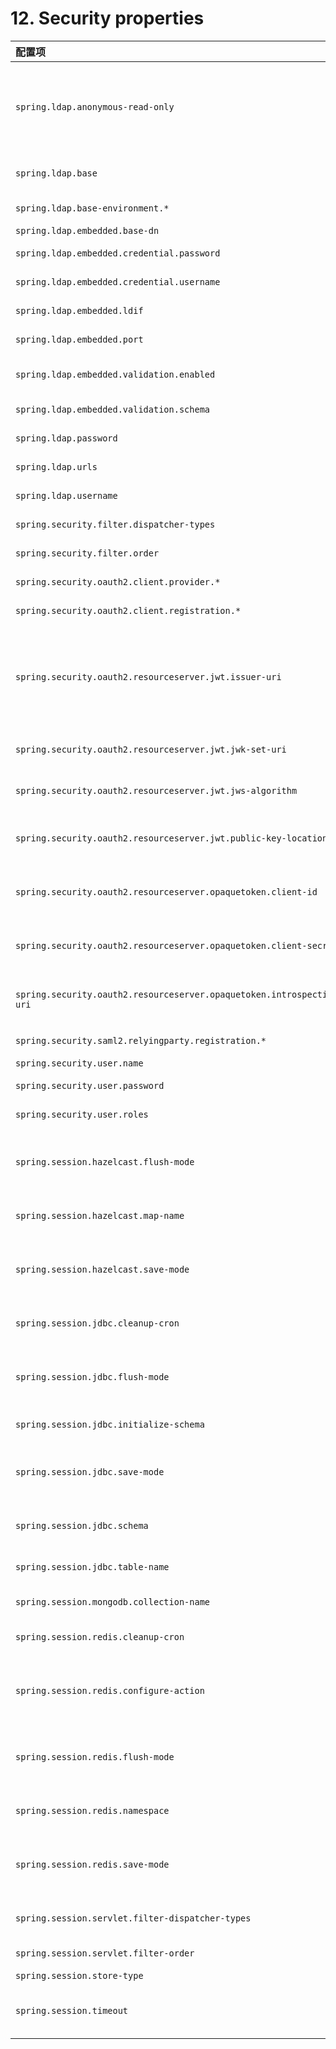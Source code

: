 # 12. Security properties
| 配置项 |  默认值 | 说明 |
| :-----| :---- | :---- |
| `spring.ldap.anonymous-read-only` |  | Whether read-only operations should use an anonymous environment. Disabled by default unless a username is set. |
| `spring.ldap.base` |  | Base suffix from which all operations should originate. |
| `spring.ldap.base-environment.*` |  | LDAP specification settings. |
| `spring.ldap.embedded.base-dn` |  | List of base DNs. |
| `spring.ldap.embedded.credential.password` |  | Embedded LDAP password. |
| `spring.ldap.embedded.credential.username` |  | Embedded LDAP username. |
| `spring.ldap.embedded.ldif` | `classpath:schema.ldif` | Schema (LDIF) script resource reference. |
| `spring.ldap.embedded.port` | `0.0` | Embedded LDAP port. |
| `spring.ldap.embedded.validation.enabled` | `true` | Whether to enable LDAP schema validation. |
| `spring.ldap.embedded.validation.schema` |  | Path to the custom schema. |
| `spring.ldap.password` |  | Login password of the server. |
| `spring.ldap.urls` |  | LDAP URLs of the server. |
| `spring.ldap.username` |  | Login username of the server. |
| `spring.security.filter.dispatcher-types` | `[async, error, request]` | Security filter chain dispatcher types. |
| `spring.security.filter.order` | `-100.0` | Security filter chain order. |
| `spring.security.oauth2.client.provider.*` |  | OAuth provider details. |
| `spring.security.oauth2.client.registration.*` |  | OAuth client registrations. |
| `spring.security.oauth2.resourceserver.jwt.issuer-uri` |  | URI that can either be an OpenID Connect discovery endpoint or an OAuth 2.0 Authorization Server Metadata endpoint defined by RFC 8414. |
| `spring.security.oauth2.resourceserver.jwt.jwk-set-uri` |  | JSON Web Key URI to use to verify the JWT token. |
| `spring.security.oauth2.resourceserver.jwt.jws-algorithm` | `RS256` | JSON Web Algorithm used for verifying the digital signatures. |
| `spring.security.oauth2.resourceserver.jwt.public-key-location` |  | Location of the file containing the public key used to verify a JWT. |
| `spring.security.oauth2.resourceserver.opaquetoken.client-id` |  | Client id used to authenticate with the token introspection endpoint. |
| `spring.security.oauth2.resourceserver.opaquetoken.client-secret` |  | Client secret used to authenticate with the token introspection endpoint. |
| `spring.security.oauth2.resourceserver.opaquetoken.introspection-uri` |  | OAuth 2.0 endpoint through which token introspection is accomplished. |
| `spring.security.saml2.relyingparty.registration.*` |  | SAML2 relying party registrations. |
| `spring.security.user.name` | `user` | Default user name. |
| `spring.security.user.password` |  | Password for the default user name. |
| `spring.security.user.roles` |  | Granted roles for the default user name. |
| `spring.session.hazelcast.flush-mode` | `on-save` | Sessions flush mode. Determines when session changes are written to the session store. |
| `spring.session.hazelcast.map-name` | `spring:session:sessions` | Name of the map used to store sessions. |
| `spring.session.hazelcast.save-mode` | `on-set-attribute` | Sessions save mode. Determines how session changes are tracked and saved to the session store. |
| `spring.session.jdbc.cleanup-cron` | `0 * * * * *` | Cron expression for expired session cleanup job. |
| `spring.session.jdbc.flush-mode` | `on-save` | Sessions flush mode. Determines when session changes are written to the session store. |
| `spring.session.jdbc.initialize-schema` | `embedded` | Database schema initialization mode. |
| `spring.session.jdbc.save-mode` | `on-set-attribute` | Sessions save mode. Determines how session changes are tracked and saved to the session store. |
| `spring.session.jdbc.schema` | None | Path to the SQL file to use to initialize the database schema. |
| `spring.session.jdbc.table-name` | `SPRING_SESSION` | Name of the database table used to store sessions. |
| `spring.session.mongodb.collection-name` | `sessions` | Collection name used to store sessions. |
| `spring.session.redis.cleanup-cron` | `0 * * * * *` | Cron expression for expired session cleanup job. |
| `spring.session.redis.configure-action` | `notify-keyspace-events` | The configure action to apply when no user defined ConfigureRedisAction bean is present. |
| `spring.session.redis.flush-mode` | `on-save` | Sessions flush mode. Determines when session changes are written to the session store. |
| `spring.session.redis.namespace` | `spring:session` | Namespace for keys used to store sessions. |
| `spring.session.redis.save-mode` | `on-set-attribute` | Sessions save mode. Determines how session changes are tracked and saved to the session store. |
| `spring.session.servlet.filter-dispatcher-types` | `[async, error, request]` | Session repository filter dispatcher types. |
| `spring.session.servlet.filter-order` |  | Session repository filter order. |
| `spring.session.store-type` |  | Session store type. |
| `spring.session.timeout` |  | Session timeout. If a duration suffix is not specified, seconds will be used. |
